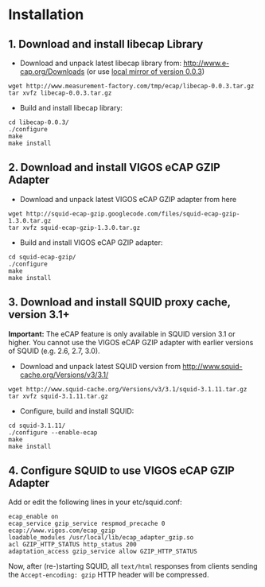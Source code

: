 # Installation #

## 1. Download and install libecap Library ##

  * Download and unpack latest libecap library from: http://www.e-cap.org/Downloads (or use [local mirror of version 0.0.3](http://squid-ecap-gzip.googlecode.com/files/libecap-0.0.3.tar.gz))
```
wget http://www.measurement-factory.com/tmp/ecap/libecap-0.0.3.tar.gz
tar xvfz libecap-0.0.3.tar.gz
```

  * Build and install libecap library:
```
cd libecap-0.0.3/
./configure
make
make install
```


## 2. Download and install VIGOS eCAP GZIP Adapter ##

  * Download and unpack latest VIGOS eCAP GZIP adapter from here
```
wget http://squid-ecap-gzip.googlecode.com/files/squid-ecap-gzip-1.3.0.tar.gz
tar xvfz squid-ecap-gzip-1.3.0.tar.gz
```
  * Build and install VIGOS eCAP GZIP adapter:
```
cd squid-ecap-gzip/
./configure
make
make install
```

## 3. Download and install SQUID proxy cache, version 3.1+ ##

**Important:**
The eCAP feature is only available in SQUID version 3.1 or higher. You cannot use the VIGOS eCAP GZIP adapter with earlier versions of SQUID (e.g. 2.6, 2.7, 3.0).

  * Download and unpack latest SQUID version from http://www.squid-cache.org/Versions/v3/3.1/
```
wget http://www.squid-cache.org/Versions/v3/3.1/squid-3.1.11.tar.gz
tar xvfz squid-3.1.11.tar.gz
```
  * Configure, build and install SQUID:
```
cd squid-3.1.11/
./configure --enable-ecap
make
make install
```

## 4. Configure SQUID to use VIGOS eCAP GZIP Adapter ##

Add or edit the following lines in your etc/squid.conf:

```
ecap_enable on
ecap_service gzip_service respmod_precache 0 ecap://www.vigos.com/ecap_gzip
loadable_modules /usr/local/lib/ecap_adapter_gzip.so
acl GZIP_HTTP_STATUS http_status 200
adaptation_access gzip_service allow GZIP_HTTP_STATUS
```

Now, after (re-)starting SQUID, all `text/html` responses from clients sending the `Accept-encoding: gzip` HTTP header will be compressed.